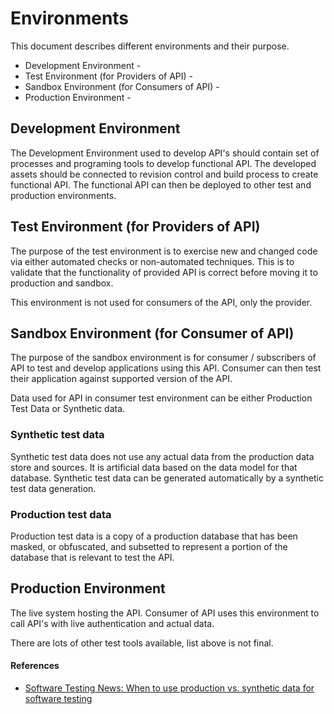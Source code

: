 # Environments
This document describes different environments and their purpose.

* Development Environment - 
* Test Environment (for Providers of API) -
* Sandbox Environment (for Consumers of API) -
* Production Environment - 

## Development Environment

The Development Environment used to develop API's should contain set of processes and programing tools to develop functional API. 
The developed assets should be connected to revision control and build process to create functional API. The functional API can then be deployed to other test and production environments.

## Test Environment (for Providers of API)

The purpose of the test environment is to exercise new and changed code via either automated checks or non-automated techniques.
This is to validate that the functionality of provided API is correct before moving it to production and sandbox.

This environment is not used for consumers of the API, only the provider.

## Sandbox Environment (for Consumer of API)

The purpose of the sandbox environment is for consumer / subscribers of API to test and develop applications using this API.
Consumer can then test their application against supported version of the API.

Data used for API in consumer test environment can be either Production Test Data or Synthetic data.

### Synthetic test data

Synthetic test data does not use any actual data from the production data store and sources. It is artificial data based on the data model for that database. 
Synthetic test data can be generated automatically by a synthetic test data generation.

### Production test data

Production test data is a copy of a production database that has been masked, or obfuscated, and subsetted to represent a portion of the database that is relevant to test the API.

## Production Environment

The live system hosting the API. Consumer of API uses this environment to call API's with live authentication and actual data. 

There are lots of other test tools available, list above is not final.

#### References
- [Software Testing News: When to use production vs. synthetic data for software testing](https://www.softwaretestingnews.co.uk/when-to-use-production-vs-synthetic-data-for-software-testing)

